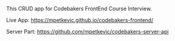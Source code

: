 This CRUD app for Codebakers FrontEnd Course Interview.

Live App: https://mpetkevic.github.io/codebakers-frontend/

Server Part: https://github.com/mpetkevic/codebakers-server-api